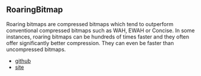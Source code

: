 ## RoaringBitmap

Roaring bitmaps are compressed bitmaps which tend to outperform conventional compressed bitmaps such as WAH, EWAH or Concise. In some instances, roaring bitmaps can be hundreds of times faster and they often offer significantly better compression. They can even be faster than uncompressed bitmaps.

- [github](https://github.com/RoaringBitmap/RoaringBitmap)
- [site](http://roaringbitmap.org/)
